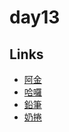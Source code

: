 # day13

## Links

- [阿金](https://rabbittee.github.io/JavaScript30/day13/kim/)
- [哈囉](https://rabbittee.github.io/JavaScript30/day13/kirby/)
- [鉛筆](https://rabbittee.github.io/JavaScript30/day13/pencil/)
- [奶捲](https://rabbittee.github.io/JavaScript30/day13/recoil/)
